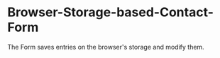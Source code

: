 # Browser-Storage-based-Contact-Form
The Form saves entries on the browser's storage and modify them.
